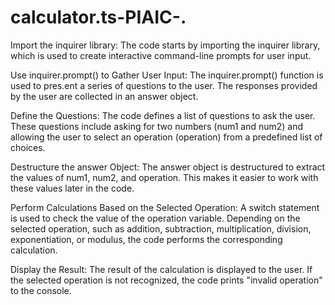 # calculator.ts-PIAIC-.
Import the inquirer library: The code starts by importing the inquirer library, which is used to create interactive command-line prompts for user input.

Use inquirer.prompt() to Gather User Input: The inquirer.prompt() function is used to pres.ent a series of questions to the user. The responses provided by the user are collected in an answer object.

Define the Questions: The code defines a list of questions to ask the user. These questions include asking for two numbers (num1 and num2) and allowing the user to select an operation (operation) from a predefined list of choices.

Destructure the answer Object: The answer object is destructured to extract the values of num1, num2, and operation. This makes it easier to work with these values later in the code.

Perform Calculations Based on the Selected Operation: A switch statement is used to check the value of the operation variable. Depending on the selected operation, such as addition, subtraction, multiplication, division, exponentiation, or modulus, the code performs the corresponding calculation.

Display the Result: The result of the calculation is displayed to the user. If the selected operation is not recognized, the code prints "invalid operation" to the console.





